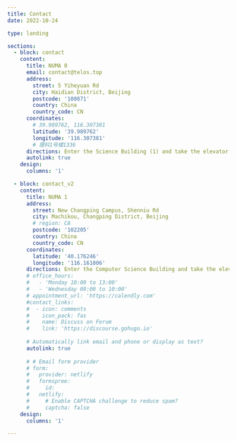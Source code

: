 ```yaml
---
title: Contact
date: 2022-10-24

type: landing

sections:
  - block: contact
    content:
      title: NUMA 0
      email: contact@telos.top
      address:
        street: 5 Yiheyuan Rd
        city: Haidian District, Beijing
        postcode: '100871'
        country: China
        country_code: CN
      coordinates:
        # 39.989762, 116.307381
        latitude: '39.989762'
        longitude: '116.307381'
        # 理科1号楼1336
      directions: Enter the Science Building (1) and take the elevator to office 1336 on the 3rd floor
      autolink: true
    design:
      columns: '1'

  - block: contact_v2
    content:
      title: NUMA 1
      address:
        street: New Changping Campus, Shenniu Rd
        city: Machikou, Changping District, Beijing
        # region: CA
        postcode: '102205'
        country: China
        country_code: CN
      coordinates:
        latitude: '40.176246'
        longitude: '116.161006'
      directions: Enter the Computer Science Building and take the elevator to office 201 on the 2nd floor
      # office_hours:
      #   - 'Monday 10:00 to 13:00'
      #   - 'Wednesday 09:00 to 10:00'
      # appointment_url: 'https://calendly.com'
      #contact_links:
      #  - icon: comments
      #    icon_pack: fas
      #    name: Discuss on Forum
      #    link: 'https://discourse.gohugo.io'
    
      # Automatically link email and phone or display as text?
      autolink: true
    
      # # Email form provider
      # form:
      #   provider: netlify
      #   formspree:
      #     id:
      #   netlify:
      #     # Enable CAPTCHA challenge to reduce spam?
      #     captcha: false
    design:
      columns: '1'

---
```

